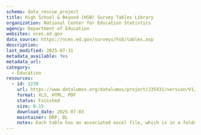 ```yaml
---
schema: data_rescue_project 
title: High School & Beyond (HSB) Survey Tables Library
organization: National Center for Education Statistics
agency: Department of Education
websites: nces.ed.gov
data_source: https://nces.ed.gov/surveys/hsb/tables.asp
description: 
last_modified: 2025-07-31
metadata_available: Yes
metadata_url: 
category:
  - Education 
resources:
  - id: 1239
    url: https://www.datalumos.org/datalumos/project/235431/version/V1/view
    format: XLS, HTML, PDF
    status: Finished
    size: 0.15
    download_date: 2025-07-03
    maintainer: DRP, DL
    notes: Each table has an associated excel file, which is in a folder in the dataset (one folder per table).In the root folder, there is a catalog csv that provides a crosswalk between the folder names and file names and the original table titles.In addition to the tables, this project contains (1) codebooks for HS&B generated in NCES datalabs and found on the study website, (2) questionnaires for HS&B downloaded from the study website and (3) documentation related to HS&B found in the NCES resource library.
---
```

